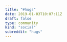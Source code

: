 ```yaml
---
title: "#hugs"
date: 2019-01-03T10:07:11Z
draft: false
type: community
kind: "social"
subreddit: "hugs"
---
```

